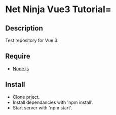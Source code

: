 # Net Ninja Vue3 Tutorial=

## Description

Test repository for Vue 3.

## Require

- [Node.js](https://nodejs.org/en/)


## Install

- Clone prject.
- Install dependancies with 'npm install'.
- Start server with 'npm start'.

